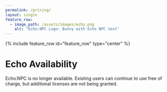 ```yaml
---
permalink: /pricing/
layout: single
feature_row:
  - image_path: /assets/images/echo.png
    alt: "Echo:NPC Logo: Bunny with Echo NPC text"
---
```


{% include feature_row id="feature_row" type="center" %}

# Echo Availability

Echo:NPC is no longer available. Existing users can continue to use free of charge, but additional licenses are not being granted.